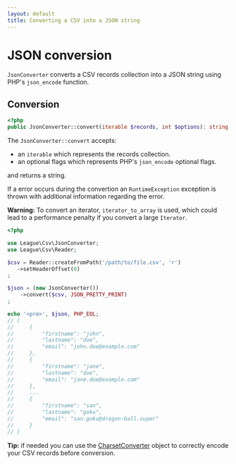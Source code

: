```yaml
---
layout: default
title: Converting a CSV into a JSON string
---
```


# JSON conversion

`JsonConverter` converts a CSV records collection into a JSON string using PHP's `json_encode` function.

## Conversion

~~~php
<?php
public JsonConverter::convert(iterable $records, int $options): string
~~~

The `JsonConverter::convert` accepts:

- an `iterable` which represents the records collection.
- an optional flags which represents PHP's `json_encode` optional flags.

and returns a string.

<p class="message-warning">If a error occurs during the convertion an <code>RuntimeException</code> exception is thrown with additional information regarding the error.</p>

<p class="message-warning"><strong>Warning:</strong> To convert an iterator, <code>iterator_to_array</code> is used, which could lead to a performance penalty if you convert a large <code>Iterator</code>.</p>

~~~php
<?php

use League\Csv\JsonConverter;
use League\Csv\Reader;

$csv = Reader::createFromPath('/path/to/file.csv', 'r')
   ->setHeaderOffset(0)
;

$json = (new JsonConverter())
    ->convert($csv, JSON_PRETTY_PRINT)
;

echo '<pre>', $json, PHP_EOL;
// [
//     {
//         "firstname": "john",
//         "lastname": "doe",
//         "email": "john.doe@example.com"
//     },
//     {
//         "firstname": "jane",
//         "lastname": "doe",
//         "email": "jane.doe@example.com"
//     },
//     ...
//     {
//         "firstname": "san",
//         "lastname": "goku",
//         "email": "san.goku@dragon-ball.super"
//     }
// ]
~~~

<p class="message-info"><strong>Tip:</strong> if needed you can use the <a href="/9.0/converter/charset/">CharsetConverter</a> object to correctly encode your CSV records before conversion.</p>